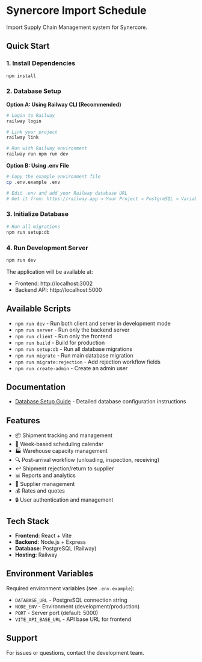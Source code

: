 # Synercore Import Schedule

Import Supply Chain Management system for Synercore.

## Quick Start

### 1. Install Dependencies
```bash
npm install
```

### 2. Database Setup

**Option A: Using Railway CLI (Recommended)**
```bash
# Login to Railway
railway login

# Link your project
railway link

# Run with Railway environment
railway run npm run dev
```

**Option B: Using .env File**
```bash
# Copy the example environment file
cp .env.example .env

# Edit .env and add your Railway database URL
# Get it from: https://railway.app → Your Project → PostgreSQL → Variables
```

### 3. Initialize Database
```bash
# Run all migrations
npm run setup:db
```

### 4. Run Development Server
```bash
npm run dev
```

The application will be available at:
- Frontend: http://localhost:3002
- Backend API: http://localhost:5000

## Available Scripts

- `npm run dev` - Run both client and server in development mode
- `npm run server` - Run only the backend server
- `npm run client` - Run only the frontend
- `npm run build` - Build for production
- `npm run setup:db` - Run all database migrations
- `npm run migrate` - Run main database migration
- `npm run migrate:rejection` - Add rejection workflow fields
- `npm run create-admin` - Create an admin user

## Documentation

- [Database Setup Guide](./DATABASE_SETUP.md) - Detailed database configuration instructions

## Features

- 📦 Shipment tracking and management
- 📅 Week-based scheduling calendar
- 🏭 Warehouse capacity management
- 🔍 Post-arrival workflow (unloading, inspection, receiving)
- ↩️ Shipment rejection/return to supplier
- 📊 Reports and analytics
- 👥 Supplier management
- 💰 Rates and quotes
- 🔒 User authentication and management

## Tech Stack

- **Frontend**: React + Vite
- **Backend**: Node.js + Express
- **Database**: PostgreSQL (Railway)
- **Hosting**: Railway

## Environment Variables

Required environment variables (see `.env.example`):

- `DATABASE_URL` - PostgreSQL connection string
- `NODE_ENV` - Environment (development/production)
- `PORT` - Server port (default: 5000)
- `VITE_API_BASE_URL` - API base URL for frontend

## Support

For issues or questions, contact the development team.

